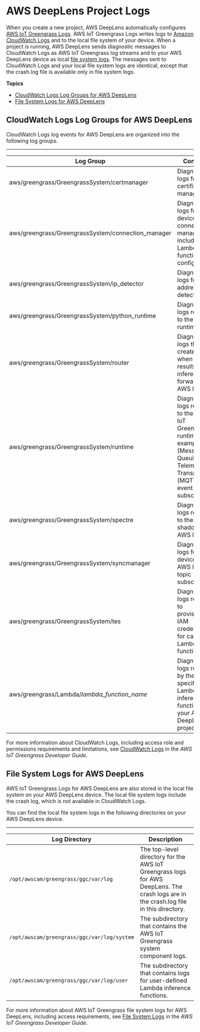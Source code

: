 # AWS DeepLens Project Logs<a name="deeplens-logging"></a>

When you create a new project, AWS DeepLens automatically configures [AWS IoT Greengrass Logs](https://docs.aws.amazon.com/greengrass/latest/developerguide/greengrass-logs-overview.html)\. AWS IoT Greengrass Logs writes logs to [Amazon CloudWatch Logs](https://docs.aws.amazon.com/greengrass/latest/developerguide/greengrass-logs-overview.html#gg-logs-cloudwatch) and to the local file system of your device\. When a project is running, AWS DeepLens sends diagnostic messages to CloudWatch Logs as AWS IoT Greengrass log streams and to your AWS DeepLens device as local [file system logs](https://docs.aws.amazon.com/greengrass/latest/developerguide/greengrass-logs-overview.html#gg-logs-local)\. The messages sent to CloudWatch Logs and your local file system logs are identical, except that the crash\.log file is available only in file system logs\. 

**Topics**
+ [CloudWatch Logs Log Groups for AWS DeepLens](#deeplens-logging-cwl)
+ [File System Logs for AWS DeepLens](#deeplens-logging-fs)

## CloudWatch Logs Log Groups for AWS DeepLens<a name="deeplens-logging-cwl"></a>

CloudWatch Logs log events for AWS DeepLens are organized into the following log groups\.


****  

| Log Group | Contents | 
| --- | --- | 
|  aws/greengrass/GreengrassSystem/certmanager  |  Diagnostic logs for certificate management  | 
|  aws/greengrass/GreengrassSystem/connection\_manager  |  Diagnostic logs for device connection management, including Lambda function configuration  | 
|  aws/greengrass/GreengrassSystem/ip\_detector  |  Diagnostic logs for IP address detection  | 
|  aws/greengrass/GreengrassSystem/python\_runtime  |  Diagnostic logs related to the Python runtime  | 
|  aws/greengrass/GreengrassSystem/router  |  Diagnostic logs that are created when the results of inference are forwarded to AWS IoT  | 
|  aws/greengrass/GreengrassSystem/runtime  |  Diagnostic logs related to the AWS IoT Greengrass runtime, for example, for \(Message Queuing Telemetry Transport \(MQTT\) event subscription  | 
|  aws/greengrass/GreengrassSystem/spectre  |  Diagnostic logs related to the local shadow of AWS IoT  | 
|  aws/greengrass/GreengrassSystem/syncmanager  |  Diagnostic logs for the device's AWS IoT topic subscription  | 
|  aws/greengrass/GreengrassSystem/tes  |  Diagnostic logs related to provisioning IAM credentials for calling a Lambda function  | 
|  aws/greengrass/Lambda/*lambda\_function\_name*  |  Diagnostic logs reported by the specified Lambda inference function of your AWS DeepLens project  | 

For more information about CloudWatch Logs, including access role and permissions requirements and limitations, see [ CloudWatch Logs](https://docs.aws.amazon.com/greengrass/latest/developerguide/greengrass-logs-overview.html#gg-logs-cloudwatch) in the *AWS IoT Greengrass Developer Guide*\.

## File System Logs for AWS DeepLens<a name="deeplens-logging-fs"></a>

AWS IoT Greengrass Logs for AWS DeepLens are also stored in the local file system on your AWS DeepLens device\. The local file system logs include the crash log, which is not available in CloudWatch Logs\.

You can find the local file system logs in the following directories on your AWS DeepLens device\.


****  

| Log Directory | Description | 
| --- | --- | 
|  `/opt/awscam/greengrass/ggc/var/log`  |  The top\-level directory for the AWS IoT Greengrass logs for AWS DeepLens\. The crash logs are in the crash\.log file in this directory\.  | 
|  `/opt/awscam/greengrass/ggc/var/log/system`  |  The subdirectory that contains the AWS IoT Greengrass system component logs\.  | 
|  `/opt/awscam/greengrass/ggc/var/log/user`  |  The subdirectory that contains logs for user\-defined Lambda inference functions\.  | 

For more information about AWS IoT Greengrass file system logs for AWS DeepLens, including access requirements, see [File System Logs](https://docs.aws.amazon.com/greengrass/latest/developerguide/greengrass-logs-overview.html#gg-logs-local) in the *AWS IoT Greengrass Developer Guide*\.